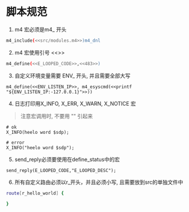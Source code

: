 # 脚本规范

1. m4 宏必须是m4_ 开头

```sh
m4_include(<<src/modules.m4>>)m4_dnl
```

2. m4 宏使用引号 <<>>

```sh
m4_define(<<E_LOOPED_CODE>>,<<483>>)
```

3. 自定义环境变量需要 ENV_ 开头, 并且需要全部大写

```
m4_define(<<ENV_LISTEN_IP>>, m4_esyscmd(<<printf "${ENV_LISTEN_IP:-127.0.0.1}">>))
```

4. 日志打印用X_INFO, X_ERR, X_WARN, X_NOTICE 宏

> 注意宏调用时, 不要用 "" 引起来

```
# ok
X_INFO(heelo word $sdp);

# error
X_INFO("heelo word $sdp");
```

5. send_reply必须要使用在define_status中的宏

```
send_reply(E_LOOPED_CODE,"E_LOOPED_DESC");
```

6. 所有自定义路由必须以r_开头，并且必须小写, 且需要放到src的单独文件中

```sh
route[r_hello_world] {

}
```

